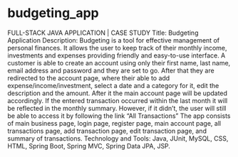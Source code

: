 # budgeting_app
FULL-STACK JAVA APPLICATION | CASE STUDY
Title: Budgeting Application
Description:
Budgeting is a tool for effective management of personal finances. It allows the user to keep track of their monthly income, investments and expenses providing friendly and easy-to-use interface. 
A customer is able to create an account using only their first name, last name, email address and password and they are set to go. After that they are redirected to the account page, where their able to add expense/income/investment, select a date and a category for it, edit the description and the amount. After it the main account page will be updated accordingly. If the entered transaction occurred within the last month it will be reflected in the monthly summary. However, if it didn’t, the user will still be able to access it by following the link “All Transactions”
The app consists of main business page, login page, register page, main account page, all transactions page, add transaction page, edit transaction page, and summary of transactions. 
Technology and Tools: Java, JUnit, MySQL, CSS, HTML, Spring Boot, Spring MVC, Spring Data JPA, JSP. 

